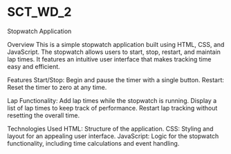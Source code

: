 # SCT_WD_2

Stopwatch Application

Overview
This is a simple stopwatch application built using HTML, CSS, and JavaScript. The stopwatch allows users to start, stop, restart, and maintain lap times. It features an intuitive user interface that makes tracking time easy and efficient.

Features
Start/Stop: Begin and pause the timer with a single button.
Restart: Reset the timer to zero at any time.

Lap Functionality:
Add lap times while the stopwatch is running.
Display a list of lap times to keep track of performance.
Restart lap tracking without resetting the overall time.

Technologies Used
HTML: Structure of the application.
CSS: Styling and layout for an appealing user interface.
JavaScript: Logic for the stopwatch functionality, including time calculations and event handling.
